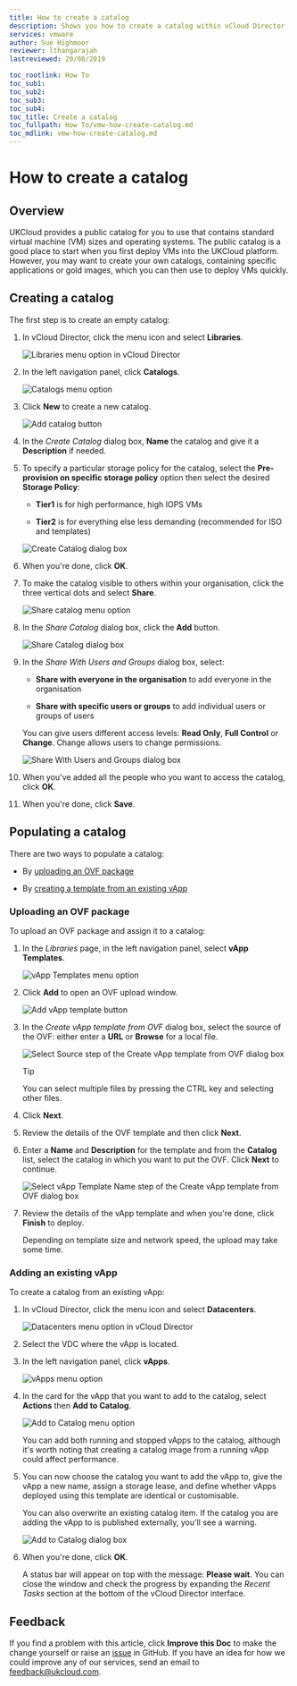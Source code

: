 ```yaml
---
title: How to create a catalog
description: Shows you how to create a catalog within vCloud Director
services: vmware
author: Sue Highmoor
reviewer: lthangarajah
lastreviewed: 20/08/2019

toc_rootlink: How To
toc_sub1:
toc_sub2:
toc_sub3:
toc_sub4:
toc_title: Create a catalog
toc_fullpath: How To/vmw-how-create-catalog.md
toc_mdlink: vmw-how-create-catalog.md
---
```


# How to create a catalog

## Overview

UKCloud provides a public catalog for you to use that contains standard virtual machine (VM) sizes and operating systems. The public catalog is a good place to start when you first deploy VMs into the UKCloud platform. However, you may want to create your own catalogs, containing specific applications or gold images, which you can then use to deploy VMs quickly.

## Creating a catalog

The first step is to create an empty catalog:

1. In vCloud Director, click the menu icon and select **Libraries**.

    ![Libraries menu option in vCloud Director](images/vmw-vcd-mnu-libraries.png)

2. In the left navigation panel, click **Catalogs**.

    ![Catalogs menu option](images/vmw-vcd-mnu-catalogs.png)

3. Click **New** to create a new catalog.

    ![Add catalog button](images/vmw-vcd-catalog-btn-add.png)

4. In the *Create Catalog* dialog box, **Name** the catalog and give it a **Description** if needed.

5. To specify a particular storage policy for the catalog, select the **Pre-provision on specific storage policy** option then select the desired **Storage Policy**: 

    - **Tier1** is for high performance, high IOPS VMs

    - **Tier2** is for everything else less demanding (recommended for ISO and templates)

    ![Create Catalog dialog box](images/vmw-vcd-create-catalog.png)

6. When you're done, click **OK**.

7. To make the catalog visible to others within your organisation, click the three vertical dots and select **Share**.

    ![Share catalog menu option](images/vmw-vcd-mnu-share-catalog.png)

8. In the *Share Catalog* dialog box, click the **Add** button.

    ![Share Catalog dialog box](images/vmw-vcd-share-catalog.png)

9. In the *Share With Users and Groups* dialog box, select:

    - **Share with everyone in the organisation** to add everyone in the organisation

    - **Share with specific users or groups** to add individual users or groups of users

    You can give users different access levels: **Read Only**, **Full Control** or **Change**. Change allows users to change permissions.

    ![Share With Users and Groups dialog box](images/vmw-vcd91-share-users-groups.png)

10. When you've added all the people who you want to access the catalog, click **OK**.

11. When you're done, click **Save**.

## Populating a catalog

There are two ways to populate a catalog:

- By [uploading an OVF package](#uploading-an-ovf-package)

- By [creating a template from an existing vApp](#adding-an-existing-vapp)

### Uploading an OVF package

To upload an OVF package and assign it to a catalog:

1. In the *Libraries* page, in the left navigation panel, select **vApp Templates**.

    ![vApp Templates menu option](images/vmw-vcd-mnu-vapp-templates.png)

2. Click **Add** to open an OVF upload window.

    ![Add vApp template button](images/vmw-vcd-btn-add-vapp-template.png)

3. In the *Create vApp template from OVF* dialog box, select the source of the OVF: either enter a **URL** or **Browse** for a local file.

    ![Select Source step of the Create vApp template from OVF dialog box](images/vmw-create-vapp-template-source.png)

    > [!TIP]
    > You can select multiple files by pressing the CTRL key and selecting other files.

4. Click **Next**.

5. Review the details of the OVF template and then click **Next**.

6. Enter a **Name** and **Description** for the template and from the **Catalog** list, select the catalog in which you want to put the OVF. Click **Next** to continue.

    ![Select vApp Template Name step of the Create vApp template from OVF dialog box](images/vmw-create-vapp-template-catalog.png)

7. Review the details of the vApp template and when you're done, click **Finish** to deploy.

    Depending on template size and network speed, the upload may take some time.

### Adding an existing vApp

To create a catalog from an existing vApp:

1. In vCloud Director, click the menu icon and select **Datacenters**.

    ![Datacenters menu option in vCloud Director](images/vmw-vcd-mnu-dcs.png)

2. Select the VDC where the vApp is located.

3. In the left navigation panel, click **vApps**.

    ![vApps menu option](images/vmw-vcd-tab-vapps.png)

4. In the card for the vApp that you want to add to the catalog, select **Actions** then **Add to Catalog**.

    ![Add to Catalog menu option](images/vmw-vcd-mnu-add-to-catalog.png)

    You can add both running and stopped vApps to the catalog, although it's worth noting that creating a catalog image from a running vApp could affect performance.

5. You can now choose the catalog you want to add the vApp to, give the vApp a new name, assign a storage lease, and define whether vApps deployed using this template are identical or customisable.

    You can also overwrite an existing catalog item. If the catalog you are adding the vApp to is published externally, you'll see a warning.

    ![Add to Catalog dialog box](images/vmw-vcd-add-to-catalog.png)

6. When you're done, click **OK**.

    A status bar will appear on top with the message: **Please wait**. You can close the window and check the progress by expanding the *Recent Tasks* section at the bottom of the vCloud Director
interface.

## Feedback

If you find a problem with this article, click **Improve this Doc** to make the change yourself or raise an [issue](https://github.com/UKCloud/documentation/issues) in GitHub. If you have an idea for how we could improve any of our services, send an email to <feedback@ukcloud.com>.
